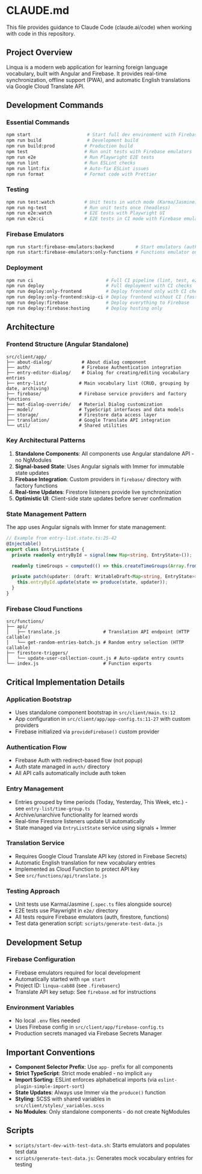 # CLAUDE.md

This file provides guidance to Claude Code (claude.ai/code) when working with code in this repository.

## Project Overview

Linqua is a modern web application for learning foreign language vocabulary, built with Angular and Firebase. It provides real-time synchronization, offline support (PWA), and automatic English translations via Google Cloud Translate API.

## Development Commands

### Essential Commands
```bash
npm start                     # Start full dev environment with Firebase emulators and test data
npm run build                 # Development build
npm run build:prod           # Production build
npm test                     # Run unit tests with Firebase emulators
npm run e2e                  # Run Playwright E2E tests
npm run lint                 # Run ESLint checks
npm run lint:fix             # Auto-fix ESLint issues
npm run format               # Format code with Prettier
```

### Testing
```bash
npm run test:watch           # Unit tests in watch mode (Karma/Jasmine)
npm run ng-test              # Run unit tests once (headless)
npm run e2e:watch            # E2E tests with Playwright UI
npm run e2e:ci               # E2E tests in CI mode with Firebase emulators
```

### Firebase Emulators
```bash
npm run start:firebase-emulators:backend        # Start emulators (auth, firestore, functions)
npm run start:firebase-emulators:only-functions # Functions emulator only
```

### Deployment
```bash
npm run ci                           # Full CI pipeline (lint, test, e2e, build)
npm run deploy                       # Full deployment with CI checks
npm run deploy:only-frontend         # Deploy frontend only with CI checks
npm run deploy:only-frontend:skip-ci # Deploy frontend without CI (faster)
npm run deploy:firebase              # Deploy everything to Firebase
npm run deploy:firebase:hosting      # Deploy hosting only
```

## Architecture

### Frontend Structure (Angular Standalone)
```
src/client/app/
├── about-dialog/           # About dialog component
├── auth/                   # Firebase Authentication integration
├── entry-editor-dialog/    # Dialog for creating/editing vocabulary entries
├── entry-list/            # Main vocabulary list (CRUD, grouping by date, archiving)
├── firebase/              # Firebase service providers and factory functions
├── mat-dialog-override/   # Material Dialog customization
├── model/                 # TypeScript interfaces and data models
├── storage/               # Firestore data access layer
├── translation/           # Google Translate API integration
└── util/                  # Shared utilities
```

### Key Architectural Patterns

1. **Standalone Components**: All components use Angular standalone API - no NgModules
2. **Signal-based State**: Uses Angular signals with Immer for immutable state updates
3. **Firebase Integration**: Custom providers in `firebase/` directory with factory functions
4. **Real-time Updates**: Firestore listeners provide live synchronization
5. **Optimistic UI**: Client-side state updates before server confirmation

### State Management Pattern

The app uses Angular signals with Immer for state management:

```typescript
// Example from entry-list.state.ts:25-42
@Injectable()
export class EntryListState {
  private readonly entryById = signal(new Map<string, EntryState>());

  readonly timeGroups = computed(() => this.createTimeGroups(Array.from(this.entryById().values())));

  private patch(updater: (draft: WritableDraft<Map<string, EntryState>>) => void): void {
    this.entryById.update(state => produce(state, updater));
  }
}
```

### Firebase Cloud Functions
```
src/functions/
├── api/
│   ├── translate.js                # Translation API endpoint (HTTP callable)
│   └── get-random-entries-batch.js # Random entry selection (HTTP callable)
├── firestore-triggers/
│   └── update-user-collection-count.js # Auto-update entry counts
└── index.js                        # Function exports
```

## Critical Implementation Details

### Application Bootstrap
- Uses standalone component bootstrap in `src/client/main.ts:12`
- App configuration in `src/client/app/app-config.ts:11-27` with custom providers
- Firebase initialized via `provideFirebase()` custom provider

### Authentication Flow
- Firebase Auth with redirect-based flow (not popup)
- Auth state managed in `auth/` directory
- All API calls automatically include auth token

### Entry Management
- Entries grouped by time periods (Today, Yesterday, This Week, etc.) - see `entry-list/time-group.ts`
- Archive/unarchive functionality for learned words
- Real-time Firestore listeners update UI automatically
- State managed via `EntryListState` service using signals + Immer

### Translation Service
- Requires Google Cloud Translate API key (stored in Firebase Secrets)
- Automatic English translation for new vocabulary entries
- Implemented as Cloud Function to protect API key
- See `src/functions/api/translate.js`

### Testing Approach
- Unit tests use Karma/Jasmine (`.spec.ts` files alongside source)
- E2E tests use Playwright in `e2e/` directory
- All tests require Firebase emulators (auth, firestore, functions)
- Test data generation script: `scripts/generate-test-data.js`

## Development Setup

### Firebase Configuration
- Firebase emulators required for local development
- Automatically started with `npm start`
- Project ID: `linqua-cab88` (see `.firebaserc`)
- Translate API key setup: See `firebase.md` for instructions

### Environment Variables
- No local `.env` files needed
- Uses Firebase config in `src/client/app/firebase-config.ts`
- Production secrets managed via Firebase Secrets Manager

## Important Conventions

- **Component Selector Prefix**: Use `app-` prefix for all components
- **Strict TypeScript**: Strict mode enabled - no implicit `any`
- **Import Sorting**: ESLint enforces alphabetical imports (via `eslint-plugin-simple-import-sort`)
- **State Updates**: Always use Immer via the `produce()` function
- **Styling**: SCSS with shared variables in `src/client/styles/_variables.scss`
- **No Modules**: Only standalone components - do not create NgModules

## Scripts

- `scripts/start-dev-with-test-data.sh`: Starts emulators and populates test data
- `scripts/generate-test-data.js`: Generates mock vocabulary entries for testing
